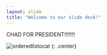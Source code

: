 ```yaml
---
layout: slide
title: "Welcome to our slide deck!"
---
```


CHAD FOR PRESIDENT!!!!!!!


![orderedlistocat](https://octodex.github.com/images/orderedlistocat.png)
{: .center}
